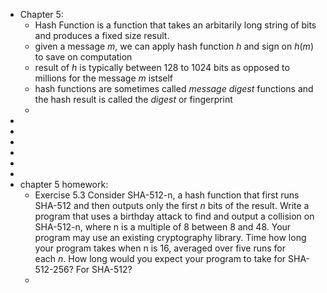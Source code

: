 - Chapter 5:
	- Hash Function is a function that takes an arbitarily long string of bits and produces a fixed size result.
	- given a message *m*, we can apply hash function *h* and sign on *h*(*m*) to save on computation
	- result of *h* is typically between 128 to 1024 bits as opposed to millions for the message *m* istself
	- hash functions are sometimes called *message digest* functions and the hash result is called the *digest* or fingerprint
	-
-
-
-
-
-
-
- chapter 5 homework:
	- Exercise 5.3 Consider SHA-512-n, a hash function that first runs SHA-512 and then outputs only the first *n* bits of the result. Write a program that uses a birthday attack to find and output a collision on SHA-512-n, where n is a multiple of 8 between 8 and 48. Your program may use an existing cryptography library. Time how long your program takes when n is 16, averaged over five runs for each *n*. How long would you expect your program to take for SHA-512-256? For SHA-512?
	-